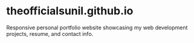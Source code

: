 # theofficialsunil.github.io
Responsive personal portfolio website showcasing my web development projects, resume, and contact info.
